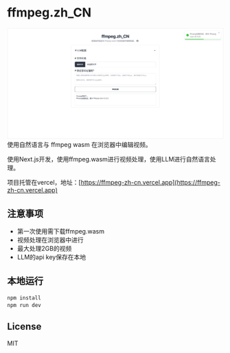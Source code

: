 # ffmpeg.zh_CN
![main.png](./readme_assets/main.png)
使用自然语言与 ffmpeg wasm 在浏览器中编辑视频。

使用Next.js开发，使用ffmpeg.wasm进行视频处理，使用LLM进行自然语言处理。

项目托管在vercel，地址：[https://ffmpeg-zh-cn.vercel.app](https://ffmpeg-zh-cn.vercel.app)

## 注意事项
- 第一次使用需下载ffmpeg.wasm
- 视频处理在浏览器中进行
- 最大处理2GB的视频
- LLM的api key保存在本地

## 本地运行
```bash
npm install
npm run dev
```

## License
MIT
